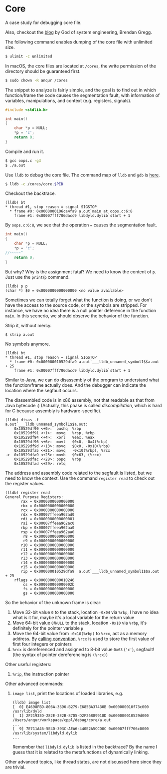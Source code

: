 # Core

A case study for debugging core file.

Also, checkout the [blog](http://www.brendangregg.com/blog/2016-08-09/gdb-example-ncurses.html)
by God of system engineering, Brendan Gregg.

The following command enables dumping of the core file with unlimited size.

```bash
$ ulimit -c unlimited
```

In macOS, the core files are located at `/cores`, the write permission of the
directory should be guaranteed first.

```bash
$ sudo chown -R anqur /cores
```

The snippet to analyze is fairly simple, and the goal is to find out in which
function/frame the code causes the segmentation fault, with information of
variables, manipulations, and context (e.g. registers, signals).

```c
#include <stdlib.h>

int main()
{
    char *p = NULL;
    *p = 'c';
    return 0;
}
```

Compile and run it.

```bash
$ gcc oops.c -g3
$ ./a.out
```

Use `lldb` to debug the core file.  The command map of `lldb` and `gdb` is
[here](http://lldb.llvm.org/use/map.html).

```bash
$ lldb -c /cores/core.$PID
```

Checkout the backtrace.

```
(lldb) bt
* thread #1, stop reason = signal SIGSTOP
  * frame #0: 0x0000000106ca4fa9 a.out`main at oops.c:6:8
    frame #1: 0x00007fff706dacc9 libdyld.dylib`start + 1
```

By `oops.c:6:8`, we see that the operation `=` causes the segmentation fault.

```c
int main()
{
    char *p = NULL;
    *p = 'c';
//~~~~~^
    return 0;
}
```

But why?  Why is the assignment fatal?  We need to know the content of `p`.
Just use the `print`/`p` command.

```
(lldb) p p
(char *) $0 = 0x0000000000000000 <no value available>
```

Sometimes we can totally forget what the function is doing, or we don't have the
access to the source code, or the symbols are stripped.  For instance, we have
no idea there is a null pointer deference in the function `main`.  In this
scenerio, we should observe the behavior of the function.

Strip it, without mercy.

```bash
$ strip a.out
```

No symbols anymore.

```
(lldb) bt
* thread #1, stop reason = signal SIGSTOP
  * frame #0: 0x000000010529dfa9 a.out`___lldb_unnamed_symbol1$$a.out + 25
    frame #1: 0x00007fff706dacc9 libdyld.dylib`start + 1
```

Similar to Java, we can do disassembly of the program to understand what the
function/frame actually does.  And the debugger can indicate the location where
the segfault occurs.

The diassembled code is in x86 assembly, not that readable as that from Java
bytecode :) (Actually, this phase is called *discompilation*, which is hard for
C because assembly is hardware-specific).

```
(lldb) disas -f
a.out`___lldb_unnamed_symbol1$$a.out:
    0x10529df90 <+0>:  pushq  %rbp
    0x10529df91 <+1>:  movq   %rsp, %rbp
    0x10529df94 <+4>:  xorl   %eax, %eax
    0x10529df96 <+6>:  movl   $0x0, -0x4(%rbp)
    0x10529df9d <+13>: movq   $0x0, -0x10(%rbp)
    0x10529dfa5 <+21>: movq   -0x10(%rbp), %rcx
->  0x10529dfa9 <+25>: movb   $0x63, (%rcx)
    0x10529dfac <+28>: popq   %rbp
    0x10529dfad <+29>: retq
```

The address and assembly code related to the segfault is listed, but we need to
know the context.  Use the command `register read` to check out the register
values.

```
(lldb) register read
General Purpose Registers:
       rax = 0x0000000000000000
       rbx = 0x0000000000000000
       rcx = 0x0000000000000000
       rdx = 0x00007ffeea962ad0
       rdi = 0x0000000000000001
       rsi = 0x00007ffeea962ac0
       rbp = 0x00007ffeea962aa0
       rsp = 0x00007ffeea962aa0
        r8 = 0x0000000000000000
        r9 = 0x0000000000000000
       r10 = 0x0000000000000000
       r11 = 0x0000000000000000
       r12 = 0x0000000000000000
       r13 = 0x0000000000000000
       r14 = 0x0000000000000000
       r15 = 0x0000000000000000
       rip = 0x000000010529dfa9  a.out`___lldb_unnamed_symbol1$$a.out + 25
    rflags = 0x0000000000010246
        cs = 0x000000000000002b
        fs = 0x0000000000000000
        gs = 0x0000000000000000
```

So the behavior of the unknown frame is clear:

1. Move 32-bit value `0` to the stack, location `-0x04` via `%rbp`, I have no
idea what is it for, maybe it's a local variable for the return value
1. Move 64-bit value `0`/`NULL` to the stack, location `-0x10` via `%rbp`, it's
definitely for the pointer variable `p`
1. Move the 64-bit value from `-0x10(%rbp)` to `%rcx`, act as a memory address.
By [calling convention](https://docs.microsoft.com/en-us/windows-hardware/drivers/debugger/x64-architecture#calling-conventions),
`%rcx` is used to store the first value of first four integers or pointers
1. `%rcx` is dereferenced and assigned to 8-bit value `0x63` (`'c'`), segfault!
(the syntax of pointer dereferencing is `(%rcx)`)

Other useful registers:

1. `%rip`, the instruction pointer

Other advanced commands:

1. `image list`, print the locations of loaded libraries, e.g.
    ```
    (lldb) image list
    [  0] E4698FBD-806A-3396-B279-E685BA37430B 0x000000010f73c000 /usr/lib/dyld
    [  1] 2F21935D-282E-3E2B-87D5-D2F26889918D 0x000000010529d000 /Users/anqur/workspace/cppl/debug/core/a.out
    ...
    [  9] 7E711A46-5E4D-393C-AEA6-440E2A5CCD0C 0x00007fff706c0000 /usr/lib/system/libdyld.dylib
    ...
    ```
    Remember that `libdyld.dylib` is listed in the backtrace?  By the name I
    guess that it is related to the metafunctions of dynamically linking.

Other advanced topics, like thread states, are not discussed here since they are
trivial.
